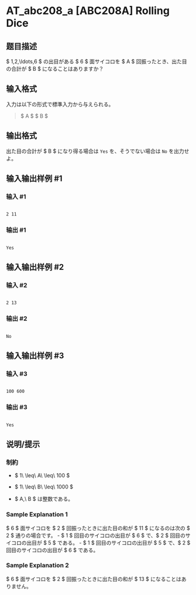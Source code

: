 # AT_abc208_a [ABC208A] Rolling Dice

## 题目描述

[problemUrl]: https://atcoder.jp/contests/abc208/tasks/abc208_a

$ 1,2,\ldots,6 $ の出目がある $ 6 $ 面サイコロを $ A $ 回振ったとき、出た目の合計が $ B $ になることはありますか？

## 输入格式

入力は以下の形式で標準入力から与えられる。

> $ A $ $ B $

## 输出格式

出た目の合計が $ B $ になり得る場合は `Yes` を、そうでない場合は `No` を出力せよ。

## 输入输出样例 #1

### 输入 #1

```
2 11
```

### 输出 #1

```
Yes
```

## 输入输出样例 #2

### 输入 #2

```
2 13
```

### 输出 #2

```
No
```

## 输入输出样例 #3

### 输入 #3

```
100 600
```

### 输出 #3

```
Yes
```

## 说明/提示

### 制約

- $ 1\ \leq\ A\ \leq\ 100 $
- $ 1\ \leq\ B\ \leq\ 1000 $
- $ A,\ B $ は整数である。

### Sample Explanation 1

$ 6 $ 面サイコロを $ 2 $ 回振ったときに出た目の和が $ 11 $ になるのは次の $ 2 $ 通りの場合です。 - $ 1 $ 回目のサイコロの出目が $ 6 $ で、$ 2 $ 回目のサイコロの出目が $ 5 $ である。 - $ 1 $ 回目のサイコロの出目が $ 5 $ で、$ 2 $ 回目のサイコロの出目が $ 6 $ である。

### Sample Explanation 2

$ 6 $ 面サイコロを $ 2 $ 回振ったときに出た目の和が $ 13 $ になることはありません。